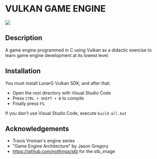 # VULKAN GAME ENGINE
![](showcase_gif.gif)



## Description
A game engine programmed in C using Vulkan as a didactic exercise to learn game engine development at its lowest level.

## Installation
You must install LunarG Vulkan SDK, and after that:
+ Open the root directory with Visual Studio Code
+ Press `CTRL + SHIFT + B` to compile
+ Finally press `F5`.

If you don't use Visual Studio Code, execute `build-all.bat`

## Acknowledgements
+ Travis Vroman's engine series
+ "Game Engine Architecture" by Jason Gregory
+ https://github.com/nothings/stb for the stb_image